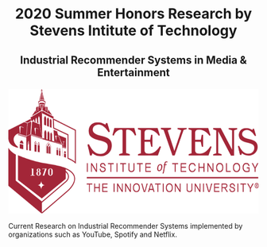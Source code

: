 # <p align = 'center'> 2020 Summer Honors Research by Stevens Intitute of Technology </p>
## <p align = 'center'>  Industrial Recommender Systems in Media & Entertainment </p>
<p align = 'center'> <img width="600" img height="250" src = https://github.com/siddh30/2020-Summer-Honors-Research/blob/master/Images/Logo.png </p>

Current Research on Industrial Recommender Systems implemented by organizations such as YouTube, Spotify and Netflix.
  

